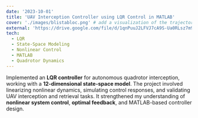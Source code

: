 ```yaml
---
date: '2023-10-01'
title: 'UAV Interception Controller using LQR Control in MATLAB'
cover: './images/blistabloc.png' # add a visualization of the trajectory or controller response
external: 'https://drive.google.com/file/d/1qnPuuJ2LFVJ7cA9S-Ua0RLsz7m9WTay1/view' # update if needed
tech:
  - LQR
  - State-Space Modeling
  - Nonlinear Control
  - MATLAB
  - Quadrotor Dynamics
---
```


Implemented an **LQR controller** for autonomous quadrotor interception, working with a **12-dimensional state-space model**. The project involved linearizing nonlinear dynamics, simulating control responses, and validating UAV interception and retrieval tasks. It strengthened my understanding of **nonlinear system control**, **optimal feedback**, and MATLAB-based controller design.
